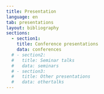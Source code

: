 ```yaml
---
title: Presentation
language: en
tab: presentations
layout: bibliography
sections:
  - section1:
    title: Conference presentations
    data: conferences
  # - section2:
  #   title: Seminar talks
  #   data: seminars
  # - section3:
  #   title: Other presentations
  #   data: othertalks
---
```


